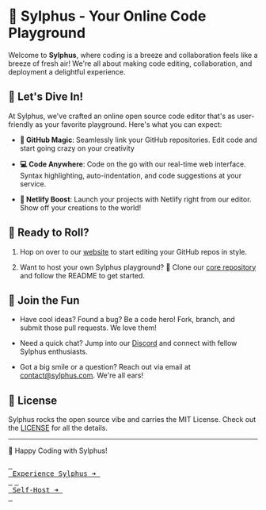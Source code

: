 # 🚀 Sylphus - Your Online Code Playground

Welcome to **Sylphus**, where coding is a breeze and collaboration feels like a breeze of fresh air! We're all about making code editing, collaboration, and deployment a delightful experience.

## 🎉 Let's Dive In!

At Sylphus, we've crafted an online open source code editor that's as user-friendly as your favorite playground. Here's what you can expect:

- **🔗 GitHub Magic**: Seamlessly link your GitHub repositories. Edit code and start going crazy on your creativity

- **💻 Code Anywhere**: Code on the go with our real-time web interface. Syntax highlighting, auto-indentation, and code suggestions at your service.
  
- **🚀 Netlify Boost**: Launch your projects with Netlify right from our editor. Show off your creations to the world!

## 🚀 Ready to Roll?

1. Hop on over to our [website](https://firescryptgithubio.adhvaithprasad.repl.co/) to start editing your GitHub repos in style.

2. Want to host your own Sylphus playground? 🚀 Clone our [core repository](https://github.com/sylphus-com/core) and follow the README to get started.

## 💃 Join the Fun

- Have cool ideas? Found a bug? Be a code hero! Fork, branch, and submit those pull requests. We love them!

- Need a quick chat? Jump into our [Discord](https://discord.gg/sylphus) and connect with fellow Sylphus enthusiasts.

- Got a big smile or a question? Reach out via email at contact@sylphus.com. We're all ears!

## 📜 License

Sylphus rocks the open source vibe and carries the MIT License. Check out the [LICENSE](LICENSE) for all the details.

---

🌟 Happy Coding with Sylphus!

[<kbd> <br> Experience Sylphus ➜ <br> </kbd>]((https://firescryptgithubio.adhvaithprasad.repl.co/))
[<kbd> <br> Self-Host ➜ <br> </kbd>](https://github.com/sylphus-com/core)
